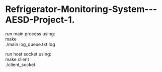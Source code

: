 # Refrigerator-Monitoring-System---AESD-Project-1. 
run main process using:   
make  
./main log_queue.txt log  

run host socket using:  
make client  
./client_socket


